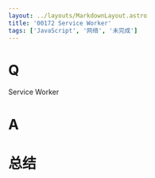 ```yaml
---
layout: ../layouts/MarkdownLayout.astro
title: '00172 Service Worker'
tags: ['JavaScript', '网络', '未完成']
---
```


# Q

Service Worker

# A



# 总结



<script>
  function func() {

  }
  
</script>